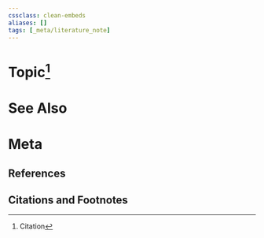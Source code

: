 ```yaml
---
cssclass: clean-embeds
aliases: []
tags: [_meta/literature_note]
---
```

# Topic[^1]

# See Also

# Meta
## References

## Citations and Footnotes
[^1]: Citation
